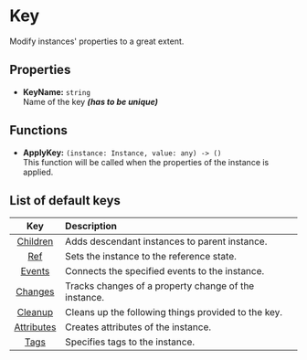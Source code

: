 # Key

Modify instances' properties to a great extent.

## Properties

- **KeyName:** `string`\
  Name of the key **_(has to be unique)_**

## Functions

- **ApplyKey:** `(instance: Instance, value: any) -> ()`\
  This function will be called when the properties of the instance is applied.

## List of default keys

|                Key                 | Description                                          |
| :--------------------------------: | :--------------------------------------------------- |
|   [Children](/api/keys/children)   | Adds descendant instances to parent instance.        |
|        [Ref](/api/keys/ref)        | Sets the instance to the reference state.            |
|     [Events](/api/keys/events)     | Connects the specified events to the instance.       |
|    [Changes](/api/keys/changes)    | Tracks changes of a property change of the instance. |
|    [Cleanup](/api/keys/cleanup)    | Cleans up the following things provided to the key.  |
| [Attributes](/api/keys/attributes) | Creates attributes of the instance.                  |
|       [Tags](/api/keys/tags)       | Specifies tags to the instance.                      |
